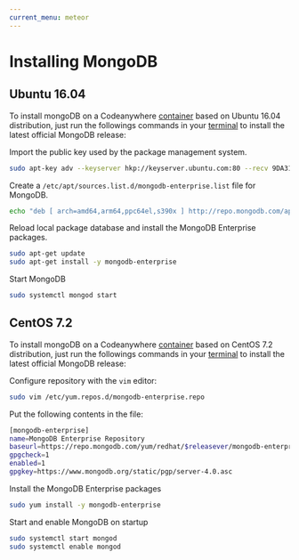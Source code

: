 ```yaml
---
current_menu: meteor
---
```


# Installing MongoDB

## Ubuntu 16.04

To install mongoDB on a Codeanywhere [container](http://docs.codeanywhere.com/connections/container.html) based on Ubuntu 16.04 distribution, just run the followings commands in your [terminal](http://docs.codeanywhere.com/overview/codeanywhereui/terminal.html) to install the latest official MongoDB release:

Import the public key used by the package management system.

 ```sh
sudo apt-key adv --keyserver hkp://keyserver.ubuntu.com:80 --recv 9DA31620334BD75D9DCB49F368818C72E52529D4
```

Create a `/etc/apt/sources.list.d/mongodb-enterprise.list` file for MongoDB.
```sh
echo "deb [ arch=amd64,arm64,ppc64el,s390x ] http://repo.mongodb.com/apt/ubuntu xenial/mongodb-enterprise/4.0 multiverse" | sudo tee /etc/apt/sources.list.d/mongodb-enterprise.list
```

Reload local package database and install the MongoDB Enterprise packages.
```sh
sudo apt-get update
sudo apt-get install -y mongodb-enterprise
```

Start MongoDB
```sh
sudo systemctl mongod start
```

## CentOS 7.2
To install mongoDB on a Codeanywhere [container](http://docs.codeanywhere.com/connections/container.html) based on CentOS 7.2 distribution, just run the followings commands in your [terminal](http://docs.codeanywhere.com/overview/codeanywhereui/terminal.html) to install the latest official MongoDB release:

Configure repository with the `vim` editor:
```sh
sudo vim /etc/yum.repos.d/mongodb-enterprise.repo
```

Put the following contents in the file:
```sh
[mongodb-enterprise]
name=MongoDB Enterprise Repository
baseurl=https://repo.mongodb.com/yum/redhat/$releasever/mongodb-enterprise/4.0/$basearch/
gpgcheck=1
enabled=1
gpgkey=https://www.mongodb.org/static/pgp/server-4.0.asc
```

Install the MongoDB Enterprise packages
```sh
sudo yum install -y mongodb-enterprise
```

Start and enable MongoDB on startup
```sh
sudo systemctl start mongod
sudo systemctl enable mongod
```